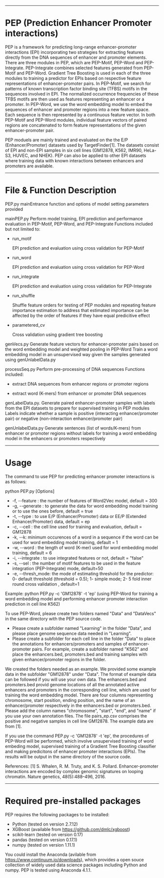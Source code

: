 **********************************************************************************
# PEP (Prediction Enhancer Promoter interactions)

PEP is a framework for predicting long-range enhancer-promoter interactions (EPI) incorporating two strategies for extracting features directly from the DNA sequences of enhancer and promoter elements. There are three modules in PEP, which are PEP-Motif, PEP-Word and PEP-Integrate. PEP-Integrate combines selected features generated from PEP-Motif and PEP-Word. Gradient Tree Boosting is used in each of the three modules to training a predictor for EPIs based on respective feature representations of enhancer-promoter pairs. In PEP-Motif, we search for patterns of known transcription factor binding site (TFBS) motifs in the sequences involved in EPI. The normalized occurrence frequencies of these TFBS motifs are then used as features representing an enhancer or a promoter. In PEP-Word, we use the word embedding model to embed the sequences of enhancer and promoter regions into a new feature space. Each sequence is then represented by a continuous feature vector. In both PEP-Motif and PEP-Word modules, individual feature vectors of paired regions are concatenated to form feature representations of the given enhancer-promoter pair.  

PEP moduels are mainly trained and evaluated on the the E/P (Enhancer/Promoter) datasets used by TargetFinder[1]. The datasets consist of EPI and non-EPI samples in six cell lines (GM12878, K562, IMR90, HeLa-S3, HUVEC, and NHEK). PEP can also be applied to other EPI datasets where training data with known interactions between enhancers and promoters are available. 

***********************************************************************************
# File & Function Description  
PEP.py 
mainEntrance function and options of model setting parameters provided  

mainPEP.py 
Perform model training, EPI prediction and performance evaluation in PEP-Motif, PEP-Word, and PEP-Integrate
Functions included but not limited to:
- run_motif

  EPI prediction and evaluation using cross validation for PEP-Motif
  
- run_word

  EPI prediction and evaluation using cross validation for PEP-Word
  
- run_integrate

  EPI prediction and evaluation using cross validation for PEP-Integrate
  
- run_shuffle

  Shuffle feature orders for testing of PEP modules and repeating feature importance estimation to address that estimated importance can be affected by the order of features if they have equal predicitive effect
  
- parametered_cv

  Cross validation using gradient tree boosting

genVecs.py 
Generate feature vectors for enhancer-promoter pairs based on the word embedding model and weighted pooling in PEP-Word
Train a word embedding model in an unsupervised way given the samples generated using genUnlabelData.py

processSeq.py
Perform pre-processing of DNA sequences
Functions included:

- extract DNA sequences from enhancer regions or promoter regions

- extract word (K-mers) from enhancer or promoter DNA sequences

genLabelData.py.
Generate paired enhancer-promoter samples with labels from the EPI datasets to prepare for supervised training in PEP modules
Labels indicate whether a sample is positive (interacting enhancer/promoter pair) or negative (non-interaction enhancer/promoter pair)

genUnlabelData.py
Generate sentences (list of words/K-mers) from enhancer or promoter regions without labels for training a word embedding model in the enhancers or promoters respectively

************************************************************************************
# Usage
The command to use PEP for predicting enhancer promoter interactions is as follows:

python PEP.py [Options] 

- -f, --feature : the number of features of Word2Vec model, default = 300
- -g, --generate : to generate the data for word embedding model training or to use the ones before, default = true
- -t, --type : to use E/P (Enhancer/Promoter) data or EE/P (Extended Enhancer/Promoter) data, default = ep
- -c, --cell : the cell line used for training and evaluation, default = GM12878
- -k, --k: minimum occurences of a word in a sequence if the word can be used for word embedding model training, default = 1
- -w, --word : the length of word (K-mer) used for word embedding model training, default = 6
- -i, --integrate : to use integrated features or not, default = "false"
- -s, --sel : the number of motif features to be used in the feature integration (PEP-Integrate) mode, default=50
- -e, --thresh_mode: the mode of estimating threshold for the predictor: 0- default threshold (threshold = 0.5); 1- simple mode; 2- 5 fold inner round cross validation , default=1

Example: python PEP.py -c 'GM12878' -t 'ep' (using PEP-Word for training a word embedding model and performing enhancer promoter interaction prediction in cell line K562)

To use PEP-Word, please create two folders named "Data" and "DataVecs" in the same directory with the PEP source code.  
- Please create a subfolder named "Learning" in the folder "Data", and please place genome sequence data needed in "Learning". 
- Please create a subfolder for each cell line in the folder "Data" to place the annotations for enhancers/promoters and samples of enhancer-promoter pairs. For example, create a subfolder named "K562" and place the enhancers.bed, promoters.bed and training samples with given enhancer/promoter regions in the folder. 

We created the folders needed as an example. We provided some example data in the subfolder "GM12878" under "Data". The format of example data can be followed if you will use your own data. The enhancers.bed and promoters.bed provid genome locations of all the annotated active enhancers and promoters in the corresponding cell line, which are used for training the word embedding model. There are four columns representing chromosome, start position, ending position, and the name of an enhancer/promoter respectively in the enhancers.bed or promoters.bed. Please add the column names "chromosome", "start", "end", and "name" if you use your own annotation files. The file pairs_ep.csv comprises the positive and negative samples in cell line GM12878. The example data are from [1].

If you use the command PEP.py -c 'GM12878' -t 'ep', the procedures of PEP-Word will be performed, which involve unsupervised training of word embeding model, supervised training of a Gradient Tree Boosting classifier and making predicitons of enhancer promoter interactions (EPIs). The results will be output in the same directory of the source code.

References:
[1] S. Whalen, R. M. Truty, and K. S. Pollard. Enhancer-promoter interactions are encoded by complex genomic signatures on looping chromatin. Nature genetics, 48(5):488–496, 2016.

************************************************************************************
# Required pre-installed packages
PEP requires the following packages to be installed:
- Python (tested on version 2.7.12)
- XGBoost (available from https://github.com/dmlc/xgboost)
- scikit-learn (tested on version 0.17)
- pandas (tested on version 0.17.1)
- numpy (tested on version 1.11.1)

You could install the Anaconda (avilable from https://www.continuum.io/downloads), which provides a open souce collection of widely used data science packages including Python and numpy. PEP is tested using Anaconda 4.1.1.

